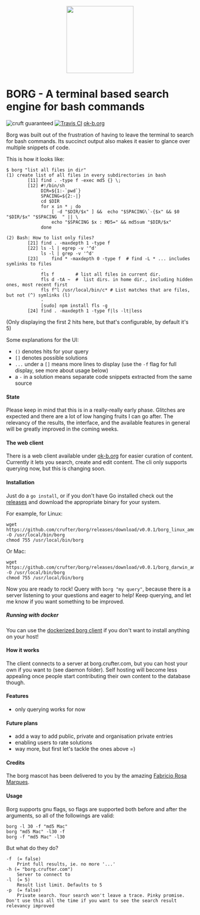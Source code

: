 <p align="center"><img height="180px" width="180px" src="https://github.com/fabric-8/borg/raw/master/borg_mascot.png" alt=""></p>

BORG - A terminal based search engine for bash commands
===
![cruft guaranteed](https://img.shields.io/badge/cruft-guaranteed-green.svg) [![Travis CI](https://api.travis-ci.org/crufter/borg.svg?branch=master)](https://travis-ci.org/crufter/borg) [ok-b.org](http://ok-b.org)

Borg was built out of the frustration of having to leave the terminal to search for bash commands.
Its succinct output also makes it easier to glance over multiple snippets of code.

This is how it looks like:

```
$ borg "list all files in dir"
(1) create list of all files in every subdirectories in bash
        [11] find . -type f -exec md5 {} \;
        [12] #!/bin/sh
             DIR=${1:-`pwd`}
             SPACING=${2:-|}
             cd $DIR
             for x in * ; do
                 [ -d "$DIR/$x" ] &&  echo "$SPACING\`-{$x" && $0 "$DIR/$x" "$SPACING  " || \
                 echo "$SPACING $x : MD5=" && md5sum "$DIR/$x"
             done

(2) Bash: How to list only files?
        [21] find . -maxdepth 1 -type f
        [22] ls -l | egrep -v '^d'
             ls -l | grep -v '^d'
        [23]     find * -maxdepth 0 -type f  # find -L * ... includes symlinks to files
             -
             fls f        # list all files in current dir.
             fls d -tA ~  #  list dirs. in home dir., including hidden ones, most recent first
             fls f^l /usr/local/bin/c* # List matches that are files, but not (^) symlinks (l)
             -
             [sudo] npm install fls -g
        [24] find . -maxdepth 1 -type f|ls -lt|less
```

(Only displaying the first 2 hits here, but that's configurable, by default it's 5)

Some explanations for the UI:
- `()` denotes hits for your query
- `[]` denotes possible solutions
- `...` under a `[]` means more lines to display (use the `-f` flag for full display, see more about usage below)
- a `-` in a solution means separate code snippets extracted from the same source

#### State

Please keep in mind that this is in a really-really early phase.
Glitches are expected and there are a lot of low hanging fruits I can go after.
The relevancy of the results, the interface, and the available features in general will be greatly improved in the coming weeks.

#### The web client

There is a web client available under [ok-b.org](http://ok-b.org) for easier curation of content. Currently it lets you search, create and edit content. The cli only supports querying now, but this is changing soon.

#### Installation

Just do a `go install`, or if you don't have Go installed check out the [releases](https://github.com/crufter/borg/releases) and download the appropriate binary for your system. 

For example, for Linux:

```
wget https://github.com/crufter/borg/releases/download/v0.0.1/borg_linux_amd64 -O /usr/local/bin/borg
chmod 755 /usr/local/bin/borg
```

Or Mac:

```
wget https://github.com/crufter/borg/releases/download/v0.0.1/borg_darwin_amd64 -O /usr/local/bin/borg
chmod 755 /usr/local/bin/borg
```

Now you are ready to rock! Query with `borg "my query"`, because there is a server listening to your questions and eager to help!
Keep querying, and let me know if you want something to be improved.

##### Running with docker

You can use the [dockerized borg client](https://github.com/juhofriman/borg-docker) if you don't want to install anything on your host!

#### How it works

The client connects to a server at borg.crufter.com, but you can host your own if you want to (see daemon folder).
Self hosting will become less appealing once people start contributing their own content to the database though.

#### Features

- only querying works for now

#### Future plans

- add a way to add public, private and organisation private entries
- enabling users to rate solutions
- way more, but first let's tackle the ones above =)

#### Credits

The borg mascot has been delivered to you by the amazing [Fabricio Rosa Marques](https://dribbble.com/fabric8).

#### Usage

Borg supports gnu flags, so flags are supported both before and after the arguments, so all of the followings are valid:

```
borg -l 30 -f "md5 Mac"
borg "md5 Mac" -l30 -f
borg -f "md5 Mac" -l30
```

But what do they do?

```
-f  (= false)
    Print full results, ie. no more '...'
-h (= "borg.crufter.com")
    Server to connect to
-l  (= 5)
    Result list limit. Defaults to 5
-p  (= false)
    Private search. Your search won't leave a trace. Pinky promise. Don't use this all the time if you want to see the search result relevancy improved
```
